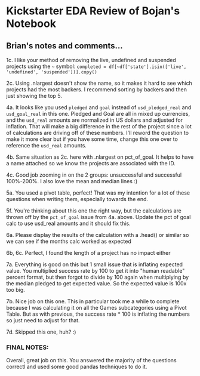 # Kickstarter EDA Review of Bojan's Notebook
## Brian's notes and comments...

1c. I like your method of removing the live, undefined and suspended projects using the `~` symbol:  `completed = df[~df['state'].isin(['live', 'undefined', 'suspended'])].copy()`

2c. Using .nlargest doesn't show the name, so it makes it hard to see which projects had the most backers.  I recommend sorting by backers and then just showing the top 5.

4a. It looks like you used `pledged` and `goal` instead of `usd_pledged_real` and `usd_goal_real` in this one.  Pledged and Goal are all in mixed up currencies, and the `usd_real` amounts are normalized in US dollars and adjusted for inflation.  That will make a big difference in the rest of the project since a lot of calculations are driving off of these numbers.  I'll reword the question to make it more clear but if you have some time, change this one over to reference the `usd_real` amounts.

4b. Same situation as 2c. here with .nlargest on pct_of_goal.  It helps to have a name attached so we know the projects are associated with the ID.

4c. Good job zooming in on the 2 groups: unsuccessful and successful 100%-200%.  I also love the mean and median lines :)

5a. You used a pivot table, perfect!  That was my intention for a lot of these questions when writing them, especially towards the end.

5f. You're thinking about this one the right way, but the calculations are thrown off by the `pct_of_goal` issue from 4a. above.  Update the pct of goal calc to use usd_real amounts and it should fix this.

6a. Please display the results of the calculation with a .head() or similar so we can see if the months calc worked as expected

6b, 6c. Perfect, I found the length of a project has no impact either

7a. Everything is good on this but 1 small issue that is inflating expected value.  You multiplied success rate by 100 to get it into "human readable" percent format, but then forgot to divide by 100 again when multiplying by the median pledged to get expected value.  So the expected value is 100x too big.

7b. Nice job on this one. This in particular took me a while to complete because I was calculating it on all the Games subcategories using a Pivot Table.  But as with previous, the success rate * 100 is inflating the numbers so just need to adjust for that.

7d. Skipped this one, huh? :)

### FINAL NOTES:
Overall, great job on this.  You answered the majority of the questions correctl and used some good pandas techniques to do it.
